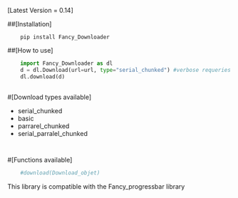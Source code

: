 [Latest Version = 0.14]

##[Installation]

```shell
	pip install Fancy_Downloader
```

##[How to use]

```python
	import Fancy_Downloader as dl
	d = dl.Download(url=url, type="serial_chunked") #verbose requeries the Fancy_Progressbar lib
	dl.download(d)
	
```
#[Download types available]

* serial_chunked
* basic
* parrarel_chunked
* serial_parralel_chunked

```python
	

```
#[Functions available]
```python
	#download(Download_objet)

```

This library is compatible with the Fancy_progressbar library
